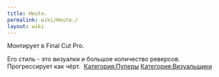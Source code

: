 ```yaml
---
title: Heute.
permalink: wiki/Heute./
layout: wiki
---
```


Монтирует в Final Cut Pro.

Его стиль - это визуалки и большое количество реверсов.  Прогрессирует
как чёрт.  [Категория:Пуперы](Категория:Пуперы "wikilink")
[Категория:Визуальщики](Категория:Визуальщики "wikilink")
